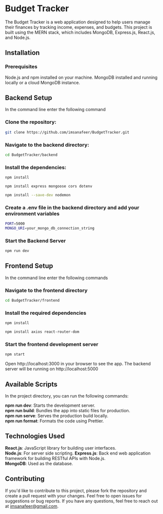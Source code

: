 # Budget Tracker

The Budget Tracker is a web application designed to help users manage their finances by tracking income, expenses, and budgets. This project is built using the MERN stack, which includes MongoDB, Express.js, React.js, and Node.js. 

## Installation

### Prerequisites
Node.js and npm installed on your machine.
MongoDB installed and running locally or a cloud MongoDB instance.

## Backend Setup

In the command line enter the following command

### Clone the repository:

```bash
git clone https://github.com/imsanafeer/BudgetTracker.git
```
### Navigate to the backend directory:
```bash
cd BudgetTracker/backend
```
### Install the dependencies:
```bash
npm install
```
```bash
npm install express mongoose cors dotenv
```
```bash
npm install --save-dev nodemon
```

### Create a .env file in the backend directory and add your environment variables
```bash
PORT=5000
MONGO_URI=your_mongo_db_connection_string
```

### Start the Backend Server
```bash
npm run dev
```

## Frontend Setup 
In the command line enter the following commands

### Navigate to the frontend directory
```bash
cd BudgetTracker/frontend
```
### Install the required dependencies
```bash
npm install
```
```bash
npm install axios react-router-dom
```
### Start the frontend development server
```bash
npm start
```

Open http://localhost:3000 in your browser to see the app.
The backend server will be running on http://localhost:5000

## Available Scripts
In the project directory, you can run the following commands:

**npm run dev**: Starts the development server.  
**npm run build**: Bundles the app into static files for production.  
**npm run serve**: Serves the production build locally.  
**npm run format**: Formats the code using Prettier.  

## Technologies Used
**React.js**: JavaScript library for building user interfaces.  
**Node.js**: For server side scripting. 
**Express.js**: Back end web application framework for building RESTful APIs with Node.js.  
**MongoDB**: Used as the database.  

## Contributing
If you'd like to contribute to this project, please fork the repository and create a pull request with your changes. Feel free to open issues for suggestions or bug reports.
If you have any questions, feel free to reach out at imsanafeer@gmail.com.



